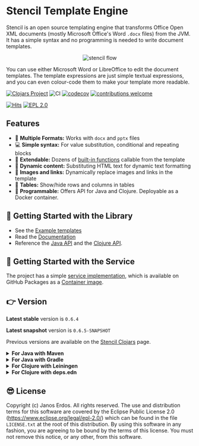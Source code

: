 # Stencil Template Engine

Stencil is an open source templating engine that transforms Office Open XML documents (mostly Microsoft
Office's Word `.docx` files) from the JVM. It has a simple syntax and no programming is needed to write document templates.

<p align="center"><img src="https://raw.githubusercontent.com/erdos/stencil/master/docs/graphics.svg?sanitize=true" alt="stencil flow"/></p>

You can use either Microsoft Word or LibreOffice to edit the document templates.
The template expressions are just simple textual expressions, and you can even colour-code
them to make your template more readable.

[![Clojars Project](https://img.shields.io/clojars/v/io.github.erdos/stencil-core.svg)](https://clojars.org/io.github.erdos/stencil-core)
![CI](https://github.com/erdos/stencil/actions/workflows/flow.yml/badge.svg)
[![codecov](https://codecov.io/gh/erdos/stencil/branch/master/graph/badge.svg)](https://codecov.io/gh/erdos/stencil)
[![contributions welcome](https://img.shields.io/badge/contributions-welcome-brightgreen.svg?style=flat)](https://github.com/erdos/stencil/issues)
<!-- [![HitCount](http://hits.dwyl.io/erdos/stencil.svg)](http://hits.dwyl.io/erdos/stencil) -->
[![Hits](https://hits.seeyoufarm.com/api/count/incr/badge.svg?url=https%3A%2F%2Fgithub.com%2Ferdos%2Fstencil&count_bg=%239F3DC8&title_bg=%23555555&icon=&icon_color=%23E7E7E7&title=hits&edge_flat=false)](https://hits.seeyoufarm.com)
[![EPL 2.0](https://img.shields.io/badge/License-EPL%202.0-red.svg)](https://www.eclipse.org/legal/epl-2.0/)


## Features

- 📄 **Multiple Formats:** Works with `docx` and `pptx` files
- 💻 **Simple syntax:** For value substitution, conditional and repeating blocks
- 🔧 **Extendable:** Dozens of [built-in functions](https://stencil.erdos.dev/Functions.html) callable from the template
- 📰 **Dynamic content:** Substituting HTML text for dynamic text formatting
- 🌄 **Images and links:** Dynamically replace images and links in the template
- 👀 **Tables:** Show/hide rows and columns in tables
- 📐 **Programmable:** Offers API for Java and Clojure. Deployable as a Docker container.

## 📖 Getting Started with the Library

- See the [Example templates](examples)
- Read the [Documentation](https://stencil.erdos.dev)
- Reference the [Java API](docs/GettingStarted.md#java-api) and the [Clojure API](docs/GettingStarted.md#clojure-api).

## 🐳 Getting Started with the Service

The project has a simple [service implementation](https://github.com/erdos/stencil/tree/master/service), which is available on GitHub Packages as a [Container image](https://github.com/users/erdos/packages/container/package/stencil).


## 👉 Version

**Latest stable** version is `0.6.4`

**Latest snapshot** version is `0.6.5-SNAPSHOT`

Previous versions are available on the [Stencil Clojars](https://clojars.org/io.github.erdos/stencil-core) page.

<details>
  <summary><b>For Java with Maven</b></summary>

  If you are using Maven, add the followings to your `pom.xml`:

  1. The dependency:

``` xml
<dependency>
  <groupId>io.github.erdos</groupId>
  <artifactId>stencil-core</artifactId>
  <version>0.6.4</version>
</dependency>
```

2. And the [Clojars](https://clojars.org) repository:

``` xml
<repository>
  <id>clojars.org</id>
  <url>https://repo.clojars.org</url>
</repository>
```  
</details>

<details>
  <summary><b>For Java with Gradle</b></summary>

  Add to the `dependencies` section of your `build.gradle` file: `implementation('io.github.erdos/stencil-core:0.6.4')`
  </details>

<details>
  <summary><b>For Clojure with Leiningen</b></summary>

  If you are using Leiningen, add the following to the `:dependencies` section of your `project.clj` file:
  
  `[io.github.erdos/stencil-core "0.6.4"]`
</details>

<details>
  <summary><b>For Clojure with deps.edn</b></summary>

  Add `io.github.erdos/stencil-core {:mvn/version "0.6.4"}`
</details>



## 😎 License

Copyright (c) Janos Erdos. All rights reserved. The use and distribution terms
for this software are covered by the Eclipse Public License 2.0
(https://www.eclipse.org/legal/epl-2.0/) which can be found in the file
`LICENSE.txt` at the root of this distribution. By using this software in any
fashion, you are agreeing to be bound by the terms of this license. You must not
remove this notice, or any other, from this software.

